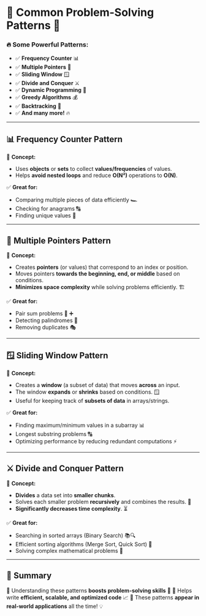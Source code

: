 # 🧩 Common Problem-Solving Patterns 🚀

### 🔥 Some Powerful Patterns:

- ✅ **Frequency Counter** 📊
- ✅ **Multiple Pointers** 🎯
- ✅ **Sliding Window** 🪟
- ✅ **Divide and Conquer** ⚔️
- ✅ **Dynamic Programming** 🧠
- ✅ **Greedy Algorithms** 💰
- ✅ **Backtracking** 🔄
- ✅ **And many more!** 🔥

---

## 📊 Frequency Counter Pattern

📌 **Concept:**

- Uses **objects** or **sets** to collect **values/frequencies** of values.
- Helps **avoid nested loops** and reduce **O(N²)** operations to **O(N)**.

✅ **Great for:**

- Comparing multiple pieces of data efficiently 🏎️
- Checking for anagrams 🔠
- Finding unique values 🎲

---

## 🎯 Multiple Pointers Pattern

📌 **Concept:**

- Creates **pointers** (or values) that correspond to an index or position.
- Moves pointers **towards the beginning, end, or middle** based on conditions.
- **Minimizes space complexity** while solving problems efficiently. 🏗️

✅ **Great for:**

- Pair sum problems 🔢 ➕
- Detecting palindromes 🔄
- Removing duplicates 🎭

---

## 🪟 Sliding Window Pattern

📌 **Concept:**

- Creates a **window** (a subset of data) that moves **across** an input.
- The window **expands** or **shrinks** based on conditions. 🪟
- Useful for keeping track of **subsets of data** in arrays/strings.

✅ **Great for:**

- Finding maximum/minimum values in a subarray 📊
- Longest substring problems 🔠
- Optimizing performance by reducing redundant computations ⚡

---

## ⚔️ Divide and Conquer Pattern

📌 **Concept:**

- **Divides** a data set into **smaller chunks**.
- Solves each smaller problem **recursively** and combines the results. 🔄
- **Significantly decreases time complexity**. ⏳

✅ **Great for:**

- Searching in sorted arrays (Binary Search) 📚🔍
- Efficient sorting algorithms (Merge Sort, Quick Sort) 🔢
- Solving complex mathematical problems 🎯

---

## 🎯 Summary

🔹 Understanding these patterns **boosts problem-solving skills** 🚀
🔹 Helps write **efficient, scalable, and optimized code** 📈
🔹 These patterns **appear in real-world applications** all the time! 💡
